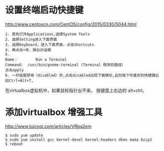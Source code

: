 # 设置终端启动快捷键
http://www.centoscn.com/CentOS/config/2015/0330/5044.html
```
1. 首先打开Applications,选择System Tools
2. 选择Setting进入下面界面
3. 选择Keyboard，进入下面界面，点击Shortcuts
4. 再点击+号，弹出对话框
5. 
Name：        Run a Terminal
Command:  /usr/bin/gnome-terminal (Terminal 程序的路径）
点击apply
6. 一开始是禁用（disabled）的,点击disabled出现下面情形,此时按下你喜欢的快捷键比如Ctrl+Alt+T,
```
在virtualbox虚拟机中，如果鼠标指针出不来， 按键盘上右边的 alt+ctrl。

# 添加virtualbox 增强工具
http://www.tuicool.com/articles/VRbq2em
```
$ sudo yum update
$ sudo yum install gcc kernel-devel kernel-headers dkms make bzip2 
$ reboot
```
